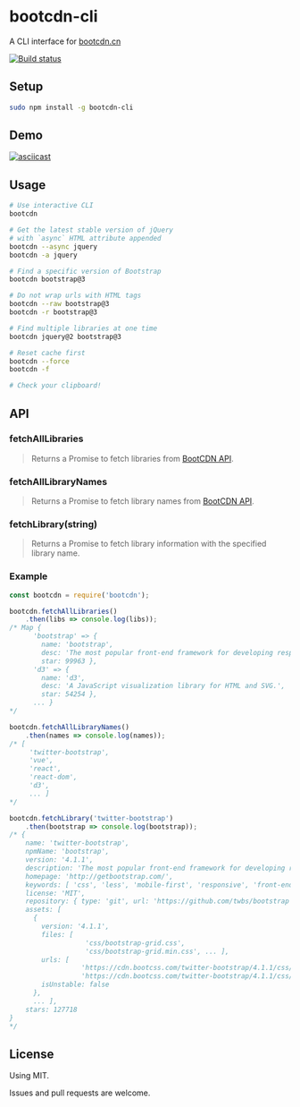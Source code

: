 # bootcdn-cli
A CLI interface for [bootcdn.cn](http://www.bootcdn.cn/)

[![Build status](https://travis-ci.org/bdbai/bootcdn-cli.svg)](https://travis-ci.org/bdbai/bootcdn-cli)

## Setup
```bash
sudo npm install -g bootcdn-cli
```

## Demo

[![asciicast](https://asciinema.org/a/ayf8gupozjtx4bwlqwugxh2bc.png)](https://asciinema.org/a/ayf8gupozjtx4bwlqwugxh2bc)


## Usage
```bash
# Use interactive CLI
bootcdn

# Get the latest stable version of jQuery
# with `async` HTML attribute appended
bootcdn --async jquery
bootcdn -a jquery

# Find a specific version of Bootstrap
bootcdn bootstrap@3

# Do not wrap urls with HTML tags
bootcdn --raw bootstrap@3
bootcdn -r bootstrap@3

# Find multiple libraries at one time
bootcdn jquery@2 bootstrap@3

# Reset cache first
bootcdn --force
bootcdn -f

# Check your clipboard!
```

## API
### fetchAllLibraries
> Returns a Promise to fetch libraries from [BootCDN API](https://api.bootcdn.cn/libraries.json).

### fetchAllLibraryNames
> Returns a Promise to fetch library names from [BootCDN API](https://api.bootcdn.cn/names.json).

### fetchLibrary(string)
> Returns a Promise to fetch library information with the specified library name.

### Example
```js
const bootcdn = require('bootcdn');

bootcdn.fetchAllLibraries()
    .then(libs => console.log(libs));
/* Map {
      'bootstrap' => {
        name: 'bootstrap',
        desc: 'The most popular front-end framework for developing responsive, mobile first projects on the web.',
        star: 99963 },
      'd3' => {
        name: 'd3',
        desc: 'A JavaScript visualization library for HTML and SVG.',
        star: 54254 },
      ... }
*/

bootcdn.fetchAllLibraryNames()
    .then(names => console.log(names));
/* [
     'twitter-bootstrap',
     'vue',
     'react',
     'react-dom',
     'd3',
     ... ]
*/

bootcdn.fetchLibrary('twitter-bootstrap')
    .then(bootstrap => console.log(bootstrap));
/* {
    name: 'twitter-bootstrap',
    npmName: 'bootstrap',
    version: '4.1.1',
    description: 'The most popular front-end framework for developing responsive, mobile first projects on the web.',
    homepage: 'http://getbootstrap.com/',
    keywords: [ 'css', 'less', 'mobile-first', 'responsive', 'front-end', 'framework', 'web', 'twitter', 'bootstrap' ],
    license: 'MIT',
    repository: { type: 'git', url: 'https://github.com/twbs/bootstrap' },
    assets: [
      {
        version: '4.1.1',
        files: [
                   'css/bootstrap-grid.css',
                   'css/bootstrap-grid.min.css', ... ],
        urls: [
                  'https://cdn.bootcss.com/twitter-bootstrap/4.1.1/css/bootstrap-grid.css',
                  'https://cdn.bootcss.com/twitter-bootstrap/4.1.1/css/bootstrap-grid.min.css', ... ],
        isUnstable: false
      },
      ... ],
    stars: 127718
}
*/
```


## License
Using MIT.

Issues and pull requests are welcome.

